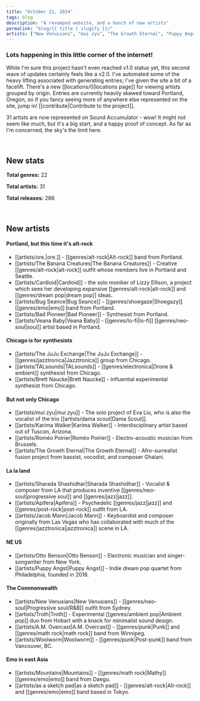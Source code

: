 ```yaml
---
title: "October 21, 2024"
tags: blog
description: "A revamped website, and a bunch of new artists"
permalink: "blog/{{ title | slugify }}/"
artists: ["New Venusians", "mui zyu", "The Growth Eternal", "Puppy Angst", "A.M. Overcast", "as a sketch pad", "ore.", "Karima Walker", "Roméo Poirier", "Otto Benson", "The JuJu Exchange", "Jacob Mann", "Mountains", "Bad Pioneer", "TALsounds", "Brett Naucke", "Cardioid", "Veana Baby", "Sharada Shashidhar", "Woolworm", "Troth", "The Banana Creatures", "Bug Seance", "Apifera"]
---
```


### Lots happening in this little corner of the internet!

While I'm sure this project hasn't even reached v1.0 status yet, this second wave
of updates certainly feels like a v2.0. I've automated some of the heavy lifting
associated with generating entries; I've given the site a bit of a facelift. There's
a new [[locations/0|locations page]] for viewing artists grouped by origin. Entries
are currently heavily skewed toward Portland, Oregon, so if you fancy seeing more of
anywhere else represented on the site, jump in! [[contribute|Contribute to the project]].

31 artists are now represented on Sound Accumulator - wow! It might not seem like much, but it's
a big start, and a happy proof of concept. As far as I'm concerned, the sky's the limit
here.

<br>

## New stats

**Total genres:** 22

**Total artists:** 31

**Total releases:** 286

<br>

## New artists


#### Portland, but this time it's alt-rock

- [[artists/ore.|ore.]] - [[genres/alt-rock|Alt-rock]] band from Portland.
- [[artists/The Banana Creatures|The Banana Creatures]] - Creative [[genres/alt-rock|alt-rock]] outfit whose members live in Portland and Seattle.
- [[artists/Cardioid|Cardioid]] - the solo moniker of Lizzy Ellison, a project which sees her developing expansive [[genres/alt-rock|alt-rock]] and [[genres/dream pop|dream pop]] ideas.
- [[artists/Bug Seance|Bug Seance]] - [[genres/shoegaze|Shoegazy]] [[genres/emo|emo]] band from Portland.
- [[artists/Bad Pioneer|Bad Pioneer]] - Synthesist from Portland.
- [[artists/Veana Baby|Veana Baby]] - [[genres/lo-fi|lo-fi]] [[genres/neo-soul|soul]] artist based in Portland.

#### Chicago is for synthesists

- [[artists/The JuJu Exchange|The JuJu Exchange]] - [[genres/jazztronica|Jazztronica]] group from Chicago.
- [[artists/TALsounds|TALsounds]] - [[genres/electronica|Drone & ambient]] synthesist from Chicago.
- [[artists/Brett Naucke|Brett Naucke]] - Influential experimental synthesist from Chicago.

#### But not only Chicago

- [[artists/mui zyu|mui zyu]] - The solo project of Eva Liu, who is also the vocalist of the trio [[artists/dama scout|Dama Scout]].
- [[artists/Karima Walker|Karima Walker]] - Interdisciplinary artist based out of Tuscon, Arizona.
- [[artists/Roméo Poirier|Roméo Poirier]] - Electro-acoustic musician from Brussels.
- [[artists/The Growth Eternal|The Growth Eternal]] - Afro-surrealist fusion project from bassist, vocodist, and composer Ghalani.

#### La la land

- [[artists/Sharada Shashidhar|Sharada Shashidhar]] - Vocalist & composer from LA that produces inventive [[genres/neo-soul|progressive soul]] and [[genres/jazz|jazz]].
- [[artists/Apifera|Apifera]] - Psychedelic [[genres/jazz|jazz]] and [[genres/post-rock|post-rock]] outfit from LA.
- [[artists/Jacob Mann|Jacob Mann]] - Keyboardist and composer originally from Las Vegas who has collaborated with much of the [[genres/jazztronica|jazztronica]] scene in LA.

#### NE US

- [[artists/Otto Benson|Otto Benson]] - Electronic musician and singer-songwriter from New York.
- [[artists/Puppy Angst|Puppy Angst]] - Indie dream pop quartet from Philadelphia, founded in 2018.


#### The Commonwealth

- [[artists/New Venusians|New Venusians]] - [[genres/neo-soul|Progressive soul/R&B]] outfit from Sydney.
- [[artists/Troth|Troth]] - Experimental [[genres/ambient pop|Ambient pop]] duo from Hobart with a knack for minimalist sound design.
- [[artists/A.M. Overcast|A.M. Overcast]] - [[genres/punk|Punk]] and [[genres/math rock|math rock]] band from Winnipeg.
- [[artists/Woolworm|Woolworm]] - [[genres/punk|Post-punk]] band from Vancouver, BC.

#### Emo in east Asia

- [[artists/Mountains|Mountains]] - [[genres/math rock|Mathy]] [[genres/emo|emo]] band from Daegu.
- [[artists/as a sketch pad|as a sketch pad]] - [[genres/alt-rock|Alt-rock]] and [[genres/emo|emo]] band based in Tokyo.
